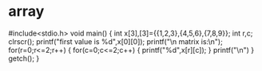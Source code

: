 # array
#include<stdio.h>
void main()
{
  int x[3],[3]={{1,2,3},{4,5,6},{7,8,9}};
  int r,c;
  clrscr();
  printf("first value is %d",x[0][0]);
  printf("\n matrix is:\n");
  for(r=0;r<=2;r++)
  {
    for(c=0;c<=2;c++)
      {
        printf("%d",x[r][c]);
      }
    printf("\n")
  }
 getch();
}
